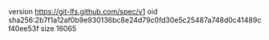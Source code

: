 version https://git-lfs.github.com/spec/v1
oid sha256:2b7f1a12af0b9e930136bc8e24d79c0fd30e5c25487a748d0c41489cf40ee53f
size 16065
